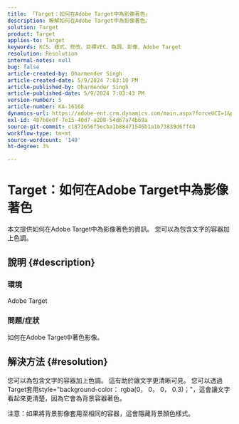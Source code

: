 ```yaml
---
title: 「Target：如何在Adobe Target中為影像著色」
description: 瞭解如何在Adobe Target中為影像著色。
solution: Target
product: Target
applies-to: Target
keywords: KCS、樣式、修改、目標VEC、色調、影像、Adobe Target
resolution: Resolution
internal-notes: null
bug: false
article-created-by: Dharmender Singh
article-created-date: 5/9/2024 7:03:10 PM
article-published-by: Dharmender Singh
article-published-date: 5/9/2024 7:03:43 PM
version-number: 5
article-number: KA-16168
dynamics-url: https://adobe-ent.crm.dynamics.com/main.aspx?forceUCI=1&pagetype=entityrecord&etn=knowledgearticle&id=c0b589c3-360e-ef11-9f8a-6045bd006b25
exl-id: 487b8e0f-7e15-40d7-a208-54d67a74b69a
source-git-commit: c1873656f5ecba1b88471546b1a1b73839d6ff48
workflow-type: tm+mt
source-wordcount: '140'
ht-degree: 3%

---
```


# Target：如何在Adobe Target中為影像著色


本文提供如何在Adobe Target中為影像著色的資訊。 您可以為包含文字的容器加上色調。

## 說明 {#description}


### <b>環境</b>

Adobe Target

### <b>問題/症狀</b>

如何在Adobe Target中著色影像。


## 解決方法 {#resolution}


您可以為包含文字的容器加上色調。 這有助於讓文字更清晰可見。
您可以透過Target套用style=&quot;background-color： rgba(0， 0， 0， 0.3)；&quot;，這會讓文字看起來更清楚，因為它會為背景容器著色。

注意：如果將背景影像套用至相同的容器，這會隱藏背景顏色樣式。
